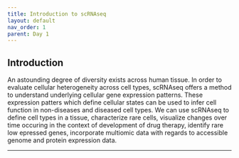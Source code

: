 ```yaml
---
title: Introduction to scRNAseq
layout: default
nav_order: 1
parent: Day 1
---
```


## Introduction
An astounding degree of diversity exists across human tissue. In order to evaluate cellular heterogeneity across cell types, scRNAseq offers a method to understand underlying cellular gene expression patterns. These expression patters which define cellular states can be used to infer cell function in non-diseases and diseased cell types. We can use scRNAseq to define cell types in a tissue, characterize rare cells, visualize changes over time occuring in the context of development of drug therapy, identify rare low epressed genes, incorporate multiomic data with regards to accessible genome and protein expression data.



----

[Just the Docs]: https://just-the-docs.github.io/just-the-docs/
[GitHub Pages]: https://docs.github.com/en/pages
[README]: https://github.com/just-the-docs/just-the-docs-template/blob/main/README.md
[Jekyll]: https://jekyllrb.com
[GitHub Pages / Actions workflow]: https://github.blog/changelog/2022-07-27-github-pages-custom-github-actions-workflows-beta/
[use this template]: https://github.com/just-the-docs/just-the-docs-template/generate
